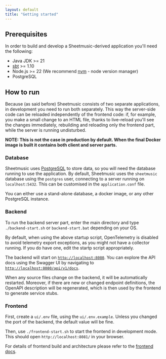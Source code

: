 ```yaml
---
layout: default
title: "Getting started"
---
```


## Prerequisites

In order to build and develop a Sheetmusic-derived application you'll need the following:

- Java JDK >= 21
- [sbt](http://www.scala-sbt.org/) >= 1.10
- Node.js >= 22 (We recommend [nvm](https://github.com/nvm-sh/nvm) - node version manager)
- PostgreSQL

## How to run

Because (as said before) Sheetmusic consists of two separate applications, in development you need to run both
separately. This way the server-side code can be reloaded independently of the frontend code: if, for example, you make
a small change to an HTML file, thanks to live-reload you'll see the changes immediately, rebuilding and reloading only
the frontend part, while the server is running undisturbed.

**NOTE: This is not the case in production by default. When the final Docker image is built it contains both client and
server parts.**

### Database

Sheetmusic uses [PostgreSQL](https://www.postgresql.org) to store data, so you will need the database running to use the
application. By default, Sheetmusic uses the `sheetmusic` database using the `postgres` user, connecting to a server
running on `localhost:5432`. This can be customised in the `application.conf` file.

You can either use a stand-alone database, a docker image, or any other PostgreSQL instance.

### Backend

To run the backend server part, enter the main directory and type `./backend-start.sh` or `backend-start.bat` depending
on your OS.

By default, when using the above startup script, OpenTelemetry is disabled to avoid telemetry export exceptions, as you
might not have a collector running. If you do have one, edit the startp script appropriately.

The backend will start on [`http://localhost:8080`](http://localhost:8080). You can explore the API docs using the
Swagger UI by navigating to [`http://localhost:8080/api/v1/docs`](http://localhost:8080/api/v1/docs).

When any source files change on the backend, it will be automatically restarted. Moreover, if there are new or changed
endpoint definitions, the OpenAPI description will be regenerated, which is then used by the frontend to generate
service stubs.

### Frontend

First, create a `ui/.env` file, using the `ui/.env.example`. Unless you changed the port of the backend, the default
value will be fine.

Then, use `./frontend-start.sh` to start the frontend in development mode. This should open `http://localhost:8081/` in
your browser.

For details of frontend build and architecture please refer to the [frontend docs](frontend.html).
